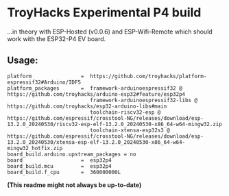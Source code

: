 # TroyHacks Experimental P4 build

...in theory with ESP-Hosted (v0.0.6) and ESP-Wifi-Remote which should work with the ESP32-P4 EV board.

## Usage:

```
platform                =  https://github.com/troyhacks/platform-espressif32#Arduino/IDF5
platform_packages       =  framework-arduinoespressif32 @ https://github.com/troyhacks/arduino-esp32#feature/esp32p4
                           framework-arduinoespressif32-libs @ https://github.com/troyhacks/esp32-arduino-libs#main
                           toolchain-riscv32-esp @ https://github.com/espressif/crosstool-NG/releases/download/esp-13.2.0_20240530/riscv32-esp-elf-13.2.0_20240530-x86_64-w64-mingw32.zip
                           toolchain-xtensa-esp32s3 @ https://github.com/espressif/crosstool-NG/releases/download/esp-13.2.0_20240530/xtensa-esp-elf-13.2.0_20240530-x86_64-w64-mingw32_hotfix.zip
board_build.arduino.upstream_packages = no
board                   =  esp32p4
board_build.mcu         =  esp32p4
board_build.f_cpu       =  360000000L
```

**(This readme might not always be up-to-date)**
